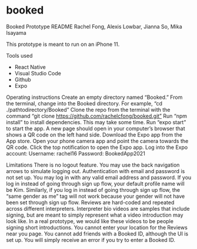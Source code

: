 # booked

Booked Prototype README
Rachel Fong, Alexis Lowbar, Jianna So, Mika Isayama

This prototype is meant to run on an iPhone 11.

Tools used
* React Native
* Visual Studio Code
* Github
* Expo

Operating instructions
Create an empty directory named “Booked.”
From the terminal, change into the Booked directory. For example, “cd ./pathtodirectory/Booked”
Clone the repo from the terminal with the command “git clone https://github.com/rachelcfong/booked.git”
Run “npm install” to install dependencies. This may take some time.
Run “expo start” to start the app. A new page should open in your computer’s browser that shows a QR code on the left hand side.
Download the Expo app from the App store.
Open your phone camera app and point the camera towards the QR code. Click the top notification to open the Expo app.
Log into the Expo account:
Username: rachel16
Password: BookedApp2021

Limitations
There is no logout feature. You may use the back navigation arrows to simulate logging out.
Authentication with email and password is not set up. You may log in with any valid email address and password.
If you log in instead of going through sign up flow, your default profile name will be Kim.
Similarly, if you log in instead of going through sign up flow, the “same gender as me” tag will not work because your gender will not have been set through sign up flow.
Reviews are hard-coded and repeated across different interpreters.
Interpreter bio videos are samples that include signing, but are meant to simply represent what a video introduction may look like. In a real prototype, we would like these videos to be people signing short introductions.
You cannot enter your location for the Reviews near you page.
You cannot add friends with a Booked ID, although the UI is set up. You will simply receive an error if you try to enter a Booked ID.
